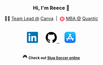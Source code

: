 <h3 align="center">Hi, I'm Reece 👋</h3>

<!-- Headline -->
<p align="center">
  🧑‍💻 <a href="https://linkedin.com/in/reececomo">Team Lead @</a> <a href="https://github.com/Canva">Canva</a>
    &nbsp;|&nbsp;
    <sub><img alt="Quantic" width="16.5px" src="https://raw.githubusercontent.com/reececomo/reececomo/main/assets/quantic-sbt.png" /></sub> <a href="https://linkedin.com/in/reececomo">MBA @</a> <a href="https://quantic.edu/">Quantic</a>
</p>

<!-- Links -->
<p align="center">
  <kbd>
    <br/>
    &nbsp;
    <!-- LinkedIn -->
    <a href="https://www.linkedin.com/in/reececomo/"><!--
      --><img alt="LinkedIn" width="36px" src="https://raw.githubusercontent.com/reececomo/reececomo/main/assets/linkedin.png" /><!--
    --></a>
    &nbsp;
    <!-- GitHub -->
    <a href="https://github.com/reececomo"><!--
      --><picture><!--
        --><source media="(prefers-color-scheme: dark)" srcset="https://raw.githubusercontent.com/reececomo/reececomo/main/assets/github-w.png"><!--
        --><img alt="GitHub" width="36px" src="https://raw.githubusercontent.com/reececomo/reececomo/main/assets/github.png" />
      </picture><!--
    --></a>
    &nbsp;
    <!-- App Store -->
    <a href="https://apps.apple.com/au/developer/playmatic-pty-ltd/id1486480408"><!--
      --><img alt="App Store" width="36px" src="https://raw.githubusercontent.com/reececomo/reececomo/main/assets/apple-appstore.png" /><!--
    --></a>
    &nbsp;
    <br/>
    &nbsp;
  </kbd>
</p>

<!-- Bonus -->
<p align="center">
  🎮 <sub><b>Check out <a href="https://slugs.lol">Slug Soccer online</a></b></sub>
</p>
